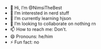 - 👋 Hi, I’m @NimsiTheBest
- 👀 I’m interested in nerd stuff
- 🌱 I’m currently learning hjson
- 💞️ I’m looking to collaborate on nothing rn
- 📫 How to reach me: Don't.
- 😄 Pronouns: he/him
- ⚡ Fun fact: no

<!---
NimsiTheBest/NimsiTheBest is a ✨ special ✨ repository because its `README.md` (this file) appears on your GitHub profile.
You can click the Preview link to take a look at your changes.
--->
